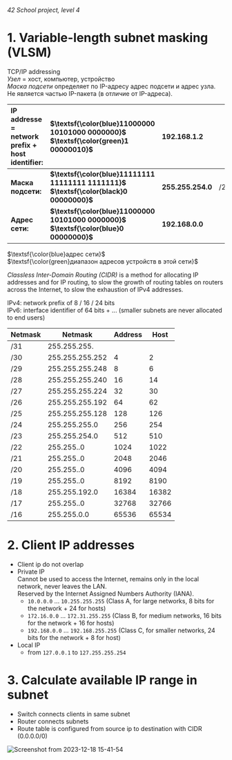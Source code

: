 _42 School project, level 4_

# 1. Variable-length subnet masking (VLSM)
TCP/IP addressing  
_Узел_ = хост, компьютер, устройство  
_Маска подсети_ определяет по IP-адресу адрес подсети и адрес узла. Не является частью IP-пакета (в отличие от IP-адреса).  

| **IP addresse = network prefix + host identifier:** | **$\textsf{\color{blue}11000000 10101000 0000000}$ $\textsf{\color{green}1 00000010}$** | **192.168.1.2**    |     |
|:--------------------|:----------------------------------------------------------------------------------------|:-------------------|-----|
| **Маска подсети:**  | **$\textsf{\color{blue}11111111 11111111 1111111}$ $\textsf{\color{black}0 00000000}$** | **255.255.254.0**  | /23 |
| **Адрес сети:**     | **$\textsf{\color{blue}11000000 10101000 0000000}$ $\textsf{\color{blue}0 00000000}$**  | **192.168.0.0**    |     |

$\textsf{\color{blue}адрес сети}$  
$\textsf{\color{green}диапазон адресов устройств в этой сети}$  

_Classless Inter-Domain Routing (CIDR)_ is a method for allocating IP addresses and for IP routing, to slow the growth of routing tables on routers across the Internet, to slow the exhaustion of IPv4 addresses.

IPv4: network prefix of 8 / 16 / 24 bits   
IPv6: interface identifier of 64 bits + ... (smaller subnets are never allocated to end users)  

| Netmask | Netmask        | Address | Host  
|---------|----------------|---------|-------
| /31     | 255.255.255.   |         |       
| /30     | 255.255.255.252| 4       | 2     
| /29     | 255.255.255.248| 8       | 6     
| /28     | 255.255.255.240| 16      | 14    
| /27     | 255.255.255.224| 32      | 30    
| /26     | 255.255.255.192| 64      | 62    
| /25     | 255.255.255.128| 128     | 126   
| /24     | 255.255.255.0  | 256     | 254   
| /23     | 255.255.254.0  | 512     | 510      
| /22     | 255.255..0  | 1024    | 1022      
| /21     | 255.255..0  | 2048    | 2046  
| /20     | 255.255..0  | 4096    | 4094  
| /19     | 255.255..0  | 8192    | 8190
| /18     | 255.255.192.0  | 16384   | 16382 
| /17     | 255.255..0     | 32768   | 32766  
| /16     | 255.255.0.0    | 65536   | 65534 


# 2. Client IP addresses
* Client ip do not overlap  
* Private IP  
Cannot be used to access the Internet, remains only in the local network, never leaves the LAN.  
Reserved by the Internet Assigned Numbers Authority (IANA).  
    + `10.0.0.0` ... `10.255.255.255`     (Class A, for large networks,   8 bits for the network + 24 for hosts)
    + `172.16.0.0` ... `172.31.255.255`   (Class B, for medium networks, 16 bits for the network + 16 for hosts)
    + `192.168.0.0` ... `192.168.255.255` (Class C, for smaller networks, 24 bits for the network + 8 for host)
* Local IP
    + from `127.0.0.1` to `127.255.255.254`

# 3. Calculate available IP range in subnet
* Switch connects clients in same subnet  
* Router connects subnets
* Route table is configured from source ip to destination with CIDR (0.0.0.0/0)




![Screenshot from 2023-12-18 15-41-54](https://github.com/akostrik/net_practice/assets/22834202/429cb593-9681-44fd-bed8-f5629d8e2100)
